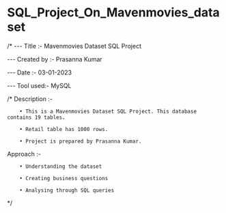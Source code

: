 # SQL_Project_On_Mavenmovies_dataset

/*
--- Title :-       Mavenmovies Dataset SQL Project

--- Created by :-   Prasanna Kumar

--- Date :-         03-01-2023

--- Tool used:-     MySQL

/*
Description :- 

		• This is a Mavenmovies Dataset SQL Project. This database contains 19 tables.
		
		• Retail table has 1000 rows.
		
		• Project is prepared by Prasanna Kumar.
		
Approach :- 

		• Understanding the dataset
		
		• Creating business questions
		
		• Analysing through SQL queries
*/

